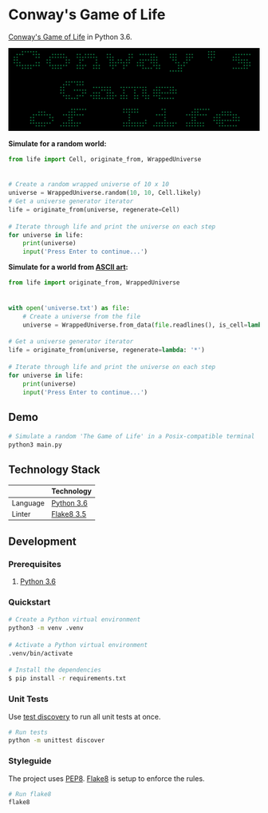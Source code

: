 # Conway's Game of Life
[Conway's Game of Life](https://en.wikipedia.org/wiki/Conway%27s_Game_of_Life) in Python 3.6.

![Demo](demo.gif)

**Simulate for a random world:**
```python
from life import Cell, originate_from, WrappedUniverse


# Create a random wrapped universe of 10 x 10
universe = WrappedUniverse.random(10, 10, Cell.likely)
# Get a universe generator iterator
life = originate_from(universe, regenerate=Cell)

# Iterate through life and print the universe on each step
for universe in life:
    print(universe)
    input('Press Enter to continue...')
```

**Simulate for a world from [ASCII art](https://www.ascii-code.com/ascii-art/):**
```python
from life import originate_from, WrappedUniverse


with open('universe.txt') as file:
    # Create a universe from the file
    universe = WrappedUniverse.from_data(file.readlines(), is_cell=lambda s: not s.isspace())

# Get a universe generator iterator
life = originate_from(universe, regenerate=lambda: '*')

# Iterate through life and print the universe on each step
for universe in life:
    print(universe)
    input('Press Enter to continue...')
```

## Demo

```bash
# Simulate a random 'The Game of Life' in a Posix-compatible terminal
python3 main.py
```

## Technology Stack
|                      | Technology                                         |
| -------------------- |----------------------------------------------------|
| Language             | [Python 3.6](https://www.python.org/)              |
| Linter               | [Flake8 3.5](http://flake8.pycqa.org/en/latest/)   |

## Development
### Prerequisites
1. [Python 3.6](https://www.python.org/downloads/)

### Quickstart

```bash
# Create a Python virtual environment
python3 -m venv .venv

# Activate a Python virtual environment
.venv/bin/activate

# Install the dependencies
$ pip install -r requirements.txt
```

### Unit Tests
Use [test discovery](https://docs.python.org/3/library/unittest.html#test-discovery) to run all unit tests at once.

```bash
# Run tests
python -m unittest discover
```

### Styleguide
The project uses [PEP8](https://www.python.org/dev/peps/pep-0008/). [Flake8](http://flake8.pycqa.org/en/latest/) is setup to enforce the rules.

```bash
# Run flake8
flake8
```
